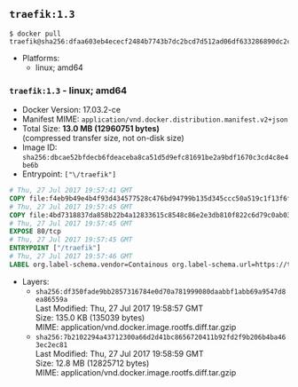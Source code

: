 ## `traefik:1.3`

```console
$ docker pull traefik@sha256:dfaa603eb4ececf2484b7743b7dc2bcd7d512ad06df633286890dc2c9334d534
```

-	Platforms:
	-	linux; amd64

### `traefik:1.3` - linux; amd64

-	Docker Version: 17.03.2-ce
-	Manifest MIME: `application/vnd.docker.distribution.manifest.v2+json`
-	Total Size: **13.0 MB (12960751 bytes)**  
	(compressed transfer size, not on-disk size)
-	Image ID: `sha256:dbcae52bfdecb6fdeaceba8ca51d5d9efc81691be2a9bdf1670c3cd4c8e4be6b`
-	Entrypoint: `["\/traefik"]`

```dockerfile
# Thu, 27 Jul 2017 19:57:41 GMT
COPY file:f4eb9b49e4b4f93d434577528c476bd94799b135d345ccc50a519c1f13f6f97a in /etc/ssl/certs/ 
# Thu, 27 Jul 2017 19:57:45 GMT
COPY file:4bd7318837da858b22b4a12833615c8548c86e2e3db810f822c6d79c0ab03fb0 in / 
# Thu, 27 Jul 2017 19:57:45 GMT
EXPOSE 80/tcp
# Thu, 27 Jul 2017 19:57:45 GMT
ENTRYPOINT ["/traefik"]
# Thu, 27 Jul 2017 19:57:46 GMT
LABEL org.label-schema.vendor=Containous org.label-schema.url=https://traefik.io org.label-schema.name=Traefik org.label-schema.description=A modern reverse-proxy org.label-schema.version=v1.3.4 org.label-schema.docker.schema-version=1.0
```

-	Layers:
	-	`sha256:df350fade9bb2857316784e0d70a781999080daabbf1abb69a9547d8ea86559a`  
		Last Modified: Thu, 27 Jul 2017 19:58:57 GMT  
		Size: 135.0 KB (135039 bytes)  
		MIME: application/vnd.docker.image.rootfs.diff.tar.gzip
	-	`sha256:7b2102294a43712300a66d2d41bc8656720411b92fd2f9b206b4ba463ec2ec81`  
		Last Modified: Thu, 27 Jul 2017 19:58:59 GMT  
		Size: 12.8 MB (12825712 bytes)  
		MIME: application/vnd.docker.image.rootfs.diff.tar.gzip
